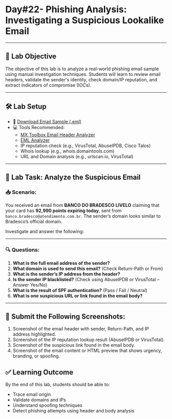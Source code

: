 # **Day#22- Phishing Analysis: Investigating a Suspicious Lookalike Email**

---

## 🎯 **Lab Objective**

The objective of this lab is to analyze a real-world phishing email sample using manual investigation techniques. Students will learn to review email headers, validate the sender's identity, check domain/IP reputation, and extract indicators of compromise (IOCs).

---

## 🛠️ **Lab Setup**

- 📨 [Download Email Sample (.eml)](https://github.com/0xrajneesh/30-Days-SOC-Challenge-Beginner/blob/main/BRADESCO%20LIVELO.eml)  
- 💻 Tools Recommended:
  - [MX Toolbox Email Header Analyzer](https://mxtoolbox.com/EmailHeaders.aspx)
  - [EML Analyzer](https://eml-analyzer.herokuapp.com/#/)
  - IP reputation check (e.g., VirusTotal, AbuseIPDB, Cisco Talos)
  - Whois lookup (e.g., whois.domaintools.com)
  - URL and Domain analysis (e.g., urlscan.io, VirusTotal)

---

## 🧪 **Lab Task: Analyze the Suspicious Email**

### 📥 Scenario:  
You received an email from **BANCO DO BRADESCO LIVELO** claiming that your card has **92,990 points expiring today**, sent from `banco.bradesco@atendimento.com.br`. The sender’s domain looks similar to Bradesco’s official domain.

Investigate and answer the following:

---

### 🔍 **Questions:**

1. **What is the full email address of the sender?**  
2. **What domain is used to send this email?** (Check Return-Path or From)
3. **What is the sender’s IP address from the header?**  
4. **Is the sender IP blacklisted?** (Check using AbuseIPDB or VirusTotal – Answer Yes/No)  
5. **What is the result of SPF authentication?** (Pass / Fail / Neutral)  
6. **What is one suspicious URL or link found in the email body?**  


---


## 📸 **Submit the Following Screenshots:**

1. Screenshot of the email header with sender, Return-Path, and IP address highlighted.  
2. Screenshot of the IP reputation lookup result (AbuseIPDB or VirusTotal).  
3. Screenshot of the suspicious link found in the email body.  
4. Screenshot of the email content or HTML preview that shows urgency, branding, or spoofing.  

## ✅ **Learning Outcome**

By the end of this lab, students should be able to:
- Trace email origin
- Validate domains and IPs
- Understand spoofing techniques
- Detect phishing attempts using header and body analysis
